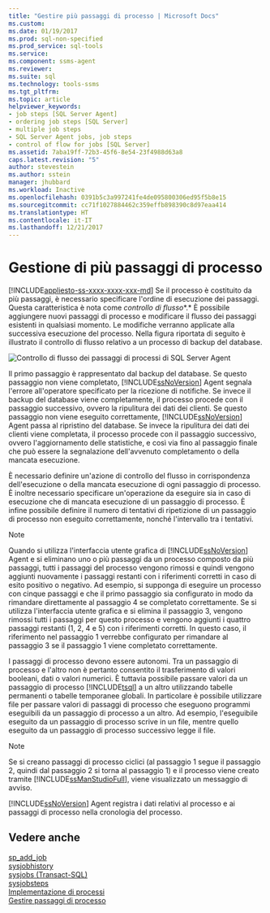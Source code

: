 ```yaml
---
title: "Gestire più passaggi di processo | Microsoft Docs"
ms.custom: 
ms.date: 01/19/2017
ms.prod: sql-non-specified
ms.prod_service: sql-tools
ms.service: 
ms.component: ssms-agent
ms.reviewer: 
ms.suite: sql
ms.technology: tools-ssms
ms.tgt_pltfrm: 
ms.topic: article
helpviewer_keywords:
- job steps [SQL Server Agent]
- ordering job steps [SQL Server]
- multiple job steps
- SQL Server Agent jobs, job steps
- control of flow for jobs [SQL Server]
ms.assetid: 7aba19ff-72b3-45f6-8e54-23f4988d63a8
caps.latest.revision: "5"
author: stevestein
ms.author: sstein
manager: jhubbard
ms.workload: Inactive
ms.openlocfilehash: 0391b5c3a997241fe4de095800306ed95f5b8e15
ms.sourcegitcommit: cc71f1027884462c359effb898390c8d97eaa414
ms.translationtype: HT
ms.contentlocale: it-IT
ms.lasthandoff: 12/21/2017
---
```

# <a name="handle-multiple-job-steps"></a>Gestione di più passaggi di processo
[!INCLUDE[appliesto-ss-xxxx-xxxx-xxx-md](../../includes/appliesto-ss-xxxx-xxxx-xxx-md.md)] Se il processo è costituito da più passaggi, è necessario specificare l'ordine di esecuzione dei passaggi. Questa caratteristica è nota come *controllo di flusso**.* È possibile aggiungere nuovi passaggi di processo e modificare il flusso dei passaggi esistenti in qualsiasi momento. Le modifiche verranno applicate alla successiva esecuzione del processo. Nella figura riportata di seguito è illustrato il controllo di flusso relativo a un processo di backup del database.  
  
![Controllo di flusso dei passaggi di processi di SQL Server Agent](../../ssms/agent/media/dbflow01.gif "Controllo di flusso dei passaggi di processi di SQL Server Agent")  
  
Il primo passaggio è rappresentato dal backup del database. Se questo passaggio non viene completato, [!INCLUDE[ssNoVersion](../../includes/ssnoversion_md.md)] Agent segnala l'errore all'operatore specificato per la ricezione di notifiche. Se invece il backup del database viene completamente, il processo procede con il passaggio successivo, ovvero la ripulitura dei dati dei clienti. Se questo passaggio non viene eseguito correttamente, [!INCLUDE[ssNoVersion](../../includes/ssnoversion_md.md)] Agent passa al ripristino del database. Se invece la ripulitura dei dati dei clienti viene completata, il processo procede con il passaggio successivo, ovvero l'aggiornamento delle statistiche, e così via fino al passaggio finale che può essere la segnalazione dell'avvenuto completamento o della mancata esecuzione.  
  
È necessario definire un'azione di controllo del flusso in corrispondenza dell'esecuzione o della mancata esecuzione di ogni passaggio di processo. È inoltre necessario specificare un'operazione da eseguire sia in caso di esecuzione che di mancata esecuzione di un passaggio di processo. È infine possibile definire il numero di tentativi di ripetizione di un passaggio di processo non eseguito correttamente, nonché l'intervallo tra i tentativi.  
  
> [!NOTE]  
> Quando si utilizza l'interfaccia utente grafica di [!INCLUDE[ssNoVersion](../../includes/ssnoversion_md.md)] Agent e si eliminano uno o più passaggi da un processo composto da più passaggi, tutti i passaggi del processo vengono rimossi e quindi vengono aggiunti nuovamente i passaggi restanti con i riferimenti corretti in caso di esito positivo o negativo. Ad esempio, si supponga di eseguire un processo con cinque passaggi e che il primo passaggio sia configurato in modo da rimandare direttamente al passaggio 4 se completato correttamente. Se si utilizza l'interfaccia utente grafica e si elimina il passaggio 3, vengono rimossi tutti i passaggi per questo processo e vengono aggiunti i quattro passaggi restanti (1, 2, 4 e 5) con i riferimenti corretti. In questo caso, il riferimento nel passaggio 1 verrebbe configurato per rimandare al passaggio 3 se il passaggio 1 viene completato correttamente.  
  
I passaggi di processo devono essere autonomi. Tra un passaggio di processo e l'altro non è pertanto consentito il trasferimento di valori booleani, dati o valori numerici. È tuttavia possibile passare valori da un passaggio di processo [!INCLUDE[tsql](../../includes/tsql_md.md)] a un altro utilizzando tabelle permanenti o tabelle temporanee globali. In particolare è possibile utilizzare file per passare valori di passaggi di processo che eseguono programmi eseguibili da un passaggio di processo a un altro. Ad esempio, l'eseguibile eseguito da un passaggio di processo scrive in un file, mentre quello eseguito da un passaggio di processo successivo legge il file.  
  
> [!NOTE]  
> Se si creano passaggi di processo ciclici (al passaggio 1 segue il passaggio 2, quindi dal passaggio 2 si torna al passaggio 1) e il processo viene creato tramite [!INCLUDE[ssManStudioFull](../../includes/ssmanstudiofull_md.md)], viene visualizzato un messaggio di avviso.  
  
[!INCLUDE[ssNoVersion](../../includes/ssnoversion_md.md)] Agent registra i dati relativi al processo e ai passaggi di processo nella cronologia del processo.  
  
## <a name="see-also"></a>Vedere anche  
[sp_add_job](http://msdn.microsoft.com/en-us/6ca8fe2c-7b1c-4b59-b4c7-e3b7485df274)  
[sysjobhistory](http://msdn.microsoft.com/en-us/1b1fcdbb-2af2-45e6-bf3f-e8279432ce13)  
[sysjobs (Transact-SQL)](http://msdn.microsoft.com/en-us/e244a6a5-54c2-47a6-8039-dd1852b0ae59)  
[sysjobsteps](http://msdn.microsoft.com/en-us/978b8205-535b-461c-91f3-af9b08eca467)  
[Implementazione di processi](../../ssms/agent/implement-jobs.md)  
[Gestire passaggi di processo](../../ssms/agent/manage-job-steps.md)  
  
